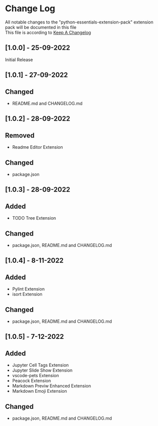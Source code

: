 # Change Log

All notable changes to the "python-essentials-extension-pack" extension pack will be documented in this file <br> 
This file is according to [Keep A Changelog](https://keepachangelog.com/en/1.0.0/)

## [1.0.0] - 25-09-2022
Initial Release 

## [1.0.1] - 27-09-2022 
## Changed 
- README.md and CHANGELOG.md

## [1.0.2] - 28-09-2022 
## Removed  
- Readme Editor Extension 
## Changed 
- package.json  

## [1.0.3] - 28-09-2022
## Added 
- TODO Tree Extension 
## Changed 
- package.json, README.md and CHANGELOG.md

## [1.0.4] - 8-11-2022
## Added 
- Pylint Extension
- isort Extension  
## Changed 
- package.json, README.md and CHANGELOG.md

## [1.0.5] - 7-12-2022
## Added 
- Jupyter Cell Tags Extension  
- Jupyter Slide Show Extension
- vscode-pets Extension 
- Peacock Extension
- Markdown Previw Enhanced Extension
- Markdown Emoji Extension
## Changed 
- package.json, README.md and CHANGELOG.md
